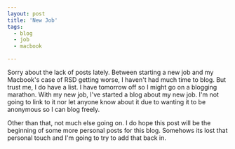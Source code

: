 ```yaml
---
layout: post
title: 'New Job'
tags:
  - blog
  - job
  - macbook

---
```


Sorry about the lack of posts lately. Between starting a new job and my Macbook's case of RSD getting worse, I haven't had much time to blog. But trust me, I do have a list. I have tomorrow off so I might go on a blogging marathon. With my new job, I've started a blog about my new job. I'm not going to link to it nor let anyone know about it due to wanting it to be anonymous so I can blog freely.

Other than that, not much else going on. I do hope this post will be the beginning of some more personal posts for this blog. Somehows its lost that personal touch and I'm going to try to add that back in.
